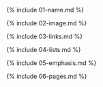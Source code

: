 {% include 01-name.md %}


{% include 02-image.md %}


{% include 03-links.md %}


{% include 04-lists.md %}


{% include 05-emphasis.md %}


{% include 06-pages.md %}
